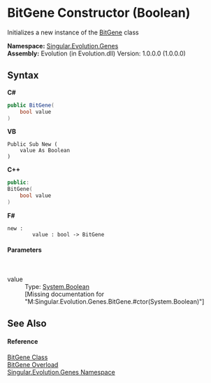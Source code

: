 # BitGene Constructor (Boolean)
 

Initializes a new instance of the <a href="6e3ceb63-3c40-7d72-09e8-13c51a663103">BitGene</a> class

**Namespace:**&nbsp;<a href="c9a39aef-d3b0-be3b-cda0-1d7eb5bdd4e1">Singular.Evolution.Genes</a><br />**Assembly:**&nbsp;Evolution (in Evolution.dll) Version: 1.0.0.0 (1.0.0.0)

## Syntax

**C#**<br />
``` C#
public BitGene(
	bool value
)
```

**VB**<br />
``` VB
Public Sub New ( 
	value As Boolean
)
```

**C++**<br />
``` C++
public:
BitGene(
	bool value
)
```

**F#**<br />
``` F#
new : 
        value : bool -> BitGene
```


#### Parameters
&nbsp;<dl><dt>value</dt><dd>Type: <a href="http://msdn2.microsoft.com/en-us/library/a28wyd50" target="_blank">System.Boolean</a><br />\[Missing <param name="value"/> documentation for "M:Singular.Evolution.Genes.BitGene.#ctor(System.Boolean)"\]</dd></dl>

## See Also


#### Reference
<a href="6e3ceb63-3c40-7d72-09e8-13c51a663103">BitGene Class</a><br /><a href="a3304d0d-db60-1af0-b4aa-e2c1f98f0b85">BitGene Overload</a><br /><a href="c9a39aef-d3b0-be3b-cda0-1d7eb5bdd4e1">Singular.Evolution.Genes Namespace</a><br />